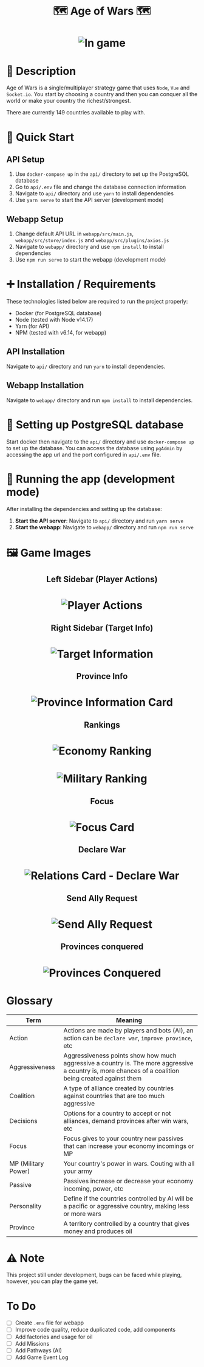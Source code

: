<h1 align="center">
	🗺️ Age of Wars 🗺️
</h1>

<h1 align="center">
  <img alt="In game" src="./webapp/screenshots/declaring-war.png" />
</h1>

# 📜 Description

Age of Wars is a single/multiplayer strategy game that uses `Node`, `Vue` and `Socket.io`.
You start by choosing a country and then you can conquer all the world or make your country
the richest/strongest.

There are currently 149 countries available to play with.

# 📝 Quick Start

## API Setup
1. Use `docker-compose up` in the `api/` directory to set up the PostgreSQL database
2. Go to `api/.env` file and change the database connection information
3. Navigate to `api/` directory and use `yarn` to install dependencies
4. Use `yarn serve` to start the API server (development mode)

## Webapp Setup
1. Change default API URL in `webapp/src/main.js`, `webapp/src/store/index.js` and `webapp/src/plugins/axios.js`
2. Navigate to `webapp/` directory and use `npm install` to install dependencies
3. Use `npm run serve` to start the webapp (development mode)

# ➕ Installation / Requirements

These technologies listed below are required to run the project properly:

- Docker (for PostgreSQL database)
- Node (tested with Node v14.17)
- Yarn (for API)
- NPM (tested with v6.14, for webapp)

## API Installation
Navigate to `api/` directory and run `yarn` to install dependencies.

## Webapp Installation
Navigate to `webapp/` directory and run `npm install` to install dependencies.

# 🔨 Setting up PostgreSQL database

Start docker then navigate to the `api/` directory and use `docker-compose up` to set up the database.
You can access the database using `pgAdmin` by accessing the app url and the port configured in `api/.env` file.

# 🚀 Running the app (development mode)

After installing the dependencies and setting up the database:

1. **Start the API server**: Navigate to `api/` directory and run `yarn serve`
2. **Start the webapp**: Navigate to `webapp/` directory and run `npm run serve`

# 🖼️ Game Images

<h2 align="center">
	Left Sidebar (Player Actions)
</h2>

<h1 align="center">
  <img alt="Player Actions" src="./webapp/screenshots/left-sidebar.png" />
</h1>

<h2 align="center">
	Right Sidebar (Target Info)
</h2>

<h1 align="center">
  <img alt="Target Information" src="./webapp/screenshots/right-sidebar.png" />
</h1>

<h2 align="center">
	Province Info
</h2>

<h1 align="center">
  <img alt="Province Information Card" src="./webapp/screenshots/province-info.png" />
</h1>

<h2 align="center">
	Rankings
</h2>

<h1 align="center">
  <img alt="Economy Ranking" src="./webapp/screenshots/economy-ranking.png" />
</h1>

<h1 align="center">
  <img alt="Military Ranking" src="./webapp/screenshots/military-ranking.png" />
</h1>

<h2 align="center">
	Focus
</h2>

<h1 align="center">
  <img alt="Focus Card" src="./webapp/screenshots/focus.png" />
</h1>

<h2 align="center">
	Declare War
</h2>

<h1 align="center">
  <img alt="Relations Card - Declare War" src="./webapp/screenshots/declaring-war.png" />
</h1>

<h2 align="center">
	Send Ally Request
</h2>

<h1 align="center">
  <img alt="Send Ally Request" src="./webapp/screenshots/sending-ally-request.png" />
</h1>

<h2 align="center">
	Provinces conquered
</h2>

<h1 align="center">
  <img alt="Provinces Conquered" src="./webapp/screenshots/provinces-conquered.jpeg" />
</h1>

# Glossary

| Term                | Meaning                                                                                                                                               |
| ------------------- | ----------------------------------------------------------------------------------------------------------------------------------------------------- |
| Action              | Actions are made by players and bots (AI), an action can be `declare war`, `improve province`, etc                                                    |
| Aggressiveness      | Aggressiveness points show how much aggressive a country is. The more aggressive a country is, more chances of a coalition being created against them |
| Coalition           | A type of alliance created by countries against countries that are too much aggressive                                                                |
| Decisions           | Options for a country to accept or not alliances, demand provinces after win wars, etc                                                                |
| Focus               | Focus gives to your country new passives that can increase your economy incomings or MP                                                               |
| MP (Military Power) | Your country's power in wars. Couting with all your army                                                                                              |
| Passive             | Passives increase or decrease your economy incoming, power, etc                                                                                       |
| Personality         | Define if the countries controlled by AI will be a pacific or aggressive country, making less or more wars                                            |
| Province            | A territory controlled by a country that gives money and produces oil                                                                                 |

# ⚠️ Note

This project still under development, bugs can be faced while playing, however, you can play the game yet.

# To Do

- [ ] Create `.env` file for webapp
- [ ] Improve code quality, reduce duplicated code, add components
- [ ] Add factories and usage for oil
- [ ] Add Missions
- [ ] Add Pathways (AI)
- [ ] Add Game Event Log
